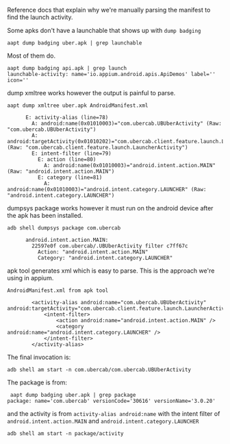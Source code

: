 Reference docs that explain why we're manually parsing the manifest to find the launch activity.

Some apks don't have a launchable that shows up with `dump badging`

`aapt dump badging uber.apk | grep launchable`

Most of them do.

```
aapt dump badging api.apk | grep launch
launchable-activity: name='io.appium.android.apis.ApiDemos' label='' icon=''
```

dump xmltree works however the output is painful to parse.

```
aapt dump xmltree uber.apk AndroidManifest.xml

      E: activity-alias (line=78)
        A: android:name(0x01010003)="com.ubercab.UBUberActivity" (Raw: "com.ubercab.UBUberActivity")
        A: android:targetActivity(0x01010202)="com.ubercab.client.feature.launch.LauncherActivity" (Raw: "com.ubercab.client.feature.launch.LauncherActivity")
        E: intent-filter (line=79)
          E: action (line=80)
            A: android:name(0x01010003)="android.intent.action.MAIN" (Raw: "android.intent.action.MAIN")
          E: category (line=81)
            A: android:name(0x01010003)="android.intent.category.LAUNCHER" (Raw: "android.intent.category.LAUNCHER")
```


dumpsys package works however it must run on the android device after the apk has been installed.

```
adb shell dumpsys package com.ubercab

      android.intent.action.MAIN:
        22597e0f com.ubercab/.UBUberActivity filter c7ff67c
          Action: "android.intent.action.MAIN"
          Category: "android.intent.category.LAUNCHER"
```

apk tool generates xml which is easy to parse. This is the approach we're using in appium.

```
AndroidManifest.xml from apk tool

        <activity-alias android:name="com.ubercab.UBUberActivity" android:targetActivity="com.ubercab.client.feature.launch.LauncherActivity">
            <intent-filter>
                <action android:name="android.intent.action.MAIN" />
                <category android:name="android.intent.category.LAUNCHER" />
            </intent-filter>
        </activity-alias>
```

The final invocation is:

`adb shell am start -n com.ubercab/com.ubercab.UBUberActivity`

The package is from:

```
 aapt dump badging uber.apk | grep package
package: name='com.ubercab' versionCode='30616' versionName='3.0.20'
```

and the activity is from `activity-alias android:name` with the intent filter of 
`android.intent.action.MAIN` and `android.intent.category.LAUNCHER`

`adb shell am start -n package/activity`
